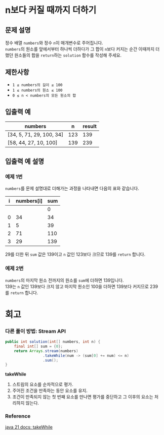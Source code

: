 # n보다 커질 때까지 더하기

## 문제 설명
정수 배열 `numbers`와 정수 `n`이 매개변수로 주어집니다.  
`numbers`의 원소를 앞에서부터 하나씩 더하다가 그 합이 `n`보다 커지는 순간 이때까지 더했던 원소들의 합을 `return`하는 `solution` 함수를 작성해 주세요.

## 제한사항
- `1 ≤ numbers의 길이 ≤ 100`
- `1 ≤ numbers의 원소 ≤ 100`
- `0 ≤ n < numbers의 모든 원소의 합`

## 입출력 예

| numbers                  | n   | result |
|--------------------------|-----|--------|
| [34, 5, 71, 29, 100, 34] | 123 | 139    |
| [58, 44, 27, 10, 100]    | 139 | 239    |

## 입출력 예 설명

### 예제 1번
`numbers`를 문제 설명대로 더해가는 과정을 나타내면 다음의 표와 같습니다.

| i | numbers[i] | sum |
|---|------------|-----|
|   |            | 0   |
| 0 | 34         | 34  |
| 1 | 5          | 39  |
| 2 | 71         | 110 |
| 3 | 29         | 139 |

29를 더한 뒤 `sum` 값은 139이고 `n` 값인 123보다 크므로 139를 `return` 합니다.

### 예제 2번
`numbers`의 마지막 원소 전까지의 원소를 `sum`에 더하면 139입니다.  
139는 `n` 값인 139보다 크지 않고 마지막 원소인 100을 더하면 139보다 커지므로 239를 `return` 합니다.
# 회고
### 다른 풀이 방법: Stream API
```java
public int solution(int[] numbers, int n) {
    final int[] sum = {0};
    return Arrays.stream(numbers)
                 .takeWhile(num -> (sum[0] += num) <= n)
                 .sum();
}
```
**takeWhile**
1. 스트림의 요소를 순차적으로 평가.
2. 주어진 조건을 만족하는 동안 요소를 유지.
3. 조건이 만족되지 않는 첫 번째 요소를 만나면 평가를 중단하고 그 이후의 요소는 처리하지 않는다.
### Reference
[java 21 docs: takeWhile](https://docs.oracle.com/en/java/javase/21/docs/api/java.base/java/util/stream/IntStream.html#takeWhile(java.util.function.IntPredicate))